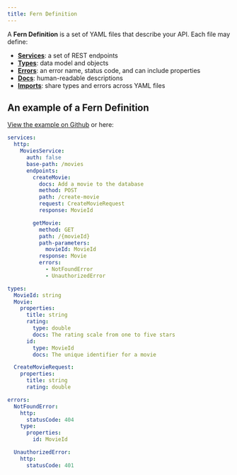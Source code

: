 ```yaml
---
title: Fern Definition
---
```


A **Fern Definition** is a set of YAML files that describe your API. Each file may define:

- **[Services](definition/services.md)**: a set of REST endpoints
- **[Types](definition/types.md)**: data model and objects
- **[Errors](definition/errors.md)**: an error name, status code, and can include properties
- **[Docs](definition/docs.md)**: human-readable descriptions
- **[Imports](definition/imports.md)**: share types and errors across YAML files

## An example of a Fern Definition

[View the example on Github](https://github.com/fern-api/fern-examples/blob/main/fern/api/definition/) or here:

```yml
services:
  http:
    MoviesService:
      auth: false
      base-path: /movies
      endpoints:
        createMovie:
          docs: Add a movie to the database
          method: POST
          path: /create-movie
          request: CreateMovieRequest
          response: MovieId

        getMovie:
          method: GET
          path: /{movieId}
          path-parameters:
            movieId: MovieId
          response: Movie
          errors:
            - NotFoundError
            - UnauthorizedError

types:
  MovieId: string
  Movie:
    properties:
      title: string
      rating:
        type: double
        docs: The rating scale from one to five stars
      id:
        type: MovieId
        docs: The unique identifier for a movie

  CreateMovieRequest:
    properties:
      title: string
      rating: double

errors:
  NotFoundError:
    http:
      statusCode: 404
    type:
      properties:
        id: MovieId

  UnauthorizedError:
    http:
      statusCode: 401
```
